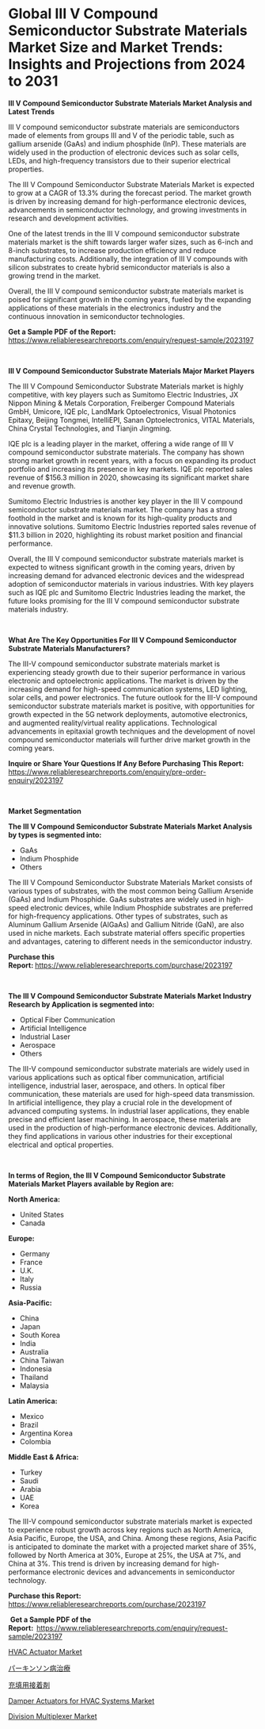 <p><h1>Global III V Compound Semiconductor Substrate Materials Market Size and Market Trends: Insights and Projections from 2024 to 2031</h1></p><p><strong>III V Compound Semiconductor Substrate Materials Market Analysis and Latest Trends</strong></p>
<p><p>III V compound semiconductor substrate materials are semiconductors made of elements from groups III and V of the periodic table, such as gallium arsenide (GaAs) and indium phosphide (InP). These materials are widely used in the production of electronic devices such as solar cells, LEDs, and high-frequency transistors due to their superior electrical properties.</p><p>The III V Compound Semiconductor Substrate Materials Market is expected to grow at a CAGR of 13.3% during the forecast period. The market growth is driven by increasing demand for high-performance electronic devices, advancements in semiconductor technology, and growing investments in research and development activities.</p><p>One of the latest trends in the III V compound semiconductor substrate materials market is the shift towards larger wafer sizes, such as 6-inch and 8-inch substrates, to increase production efficiency and reduce manufacturing costs. Additionally, the integration of III V compounds with silicon substrates to create hybrid semiconductor materials is also a growing trend in the market.</p><p>Overall, the III V compound semiconductor substrate materials market is poised for significant growth in the coming years, fueled by the expanding applications of these materials in the electronics industry and the continuous innovation in semiconductor technologies.</p></p>
<p><strong>Get a Sample PDF of the Report:&nbsp;</strong> <a href="https://www.reliableresearchreports.com/enquiry/request-sample/2023197">https://www.reliableresearchreports.com/enquiry/request-sample/2023197</a></p>
<p>&nbsp;</p>
<p><strong>III V Compound Semiconductor Substrate Materials Major Market Players</strong></p>
<p><p>The III V Compound Semiconductor Substrate Materials market is highly competitive, with key players such as Sumitomo Electric Industries, JX Nippon Mining & Metals Corporation, Freiberger Compound Materials GmbH, Umicore, IQE plc, LandMark Optoelectronics, Visual Photonics Epitaxy, Beijing Tongmei, IntelliEPI, Sanan Optoelectronics, VITAL Materials, China Crystal Technologies, and Tianjin Jingming.</p><p>IQE plc is a leading player in the market, offering a wide range of III V compound semiconductor substrate materials. The company has shown strong market growth in recent years, with a focus on expanding its product portfolio and increasing its presence in key markets. IQE plc reported sales revenue of $156.3 million in 2020, showcasing its significant market share and revenue growth.</p><p>Sumitomo Electric Industries is another key player in the III V compound semiconductor substrate materials market. The company has a strong foothold in the market and is known for its high-quality products and innovative solutions. Sumitomo Electric Industries reported sales revenue of $11.3 billion in 2020, highlighting its robust market position and financial performance.</p><p>Overall, the III V compound semiconductor substrate materials market is expected to witness significant growth in the coming years, driven by increasing demand for advanced electronic devices and the widespread adoption of semiconductor materials in various industries. With key players such as IQE plc and Sumitomo Electric Industries leading the market, the future looks promising for the III V compound semiconductor substrate materials industry.</p></p>
<p>&nbsp;</p>
<p><strong>What Are The Key Opportunities For III V Compound Semiconductor Substrate Materials Manufacturers?</strong></p>
<p><p>The III-V compound semiconductor substrate materials market is experiencing steady growth due to their superior performance in various electronic and optoelectronic applications. The market is driven by the increasing demand for high-speed communication systems, LED lighting, solar cells, and power electronics. The future outlook for the III-V compound semiconductor substrate materials market is positive, with opportunities for growth expected in the 5G network deployments, automotive electronics, and augmented reality/virtual reality applications. Technological advancements in epitaxial growth techniques and the development of novel compound semiconductor materials will further drive market growth in the coming years.</p></p>
<p><strong>Inquire or Share Your Questions If Any Before Purchasing This Report:</strong> <a href="https://www.reliableresearchreports.com/enquiry/pre-order-enquiry/2023197">https://www.reliableresearchreports.com/enquiry/pre-order-enquiry/2023197</a></p>
<p>&nbsp;</p>
<p><strong>Market Segmentation</strong></p>
<p><strong>The III V Compound Semiconductor Substrate Materials Market Analysis by types is segmented into:</strong></p>
<p><ul><li>GaAs</li><li>Indium Phosphide</li><li>Others</li></ul></p>
<p><p>The III V Compound Semiconductor Substrate Materials Market consists of various types of substrates, with the most common being Gallium Arsenide (GaAs) and Indium Phosphide. GaAs substrates are widely used in high-speed electronic devices, while Indium Phosphide substrates are preferred for high-frequency applications. Other types of substrates, such as Aluminum Gallium Arsenide (AlGaAs) and Gallium Nitride (GaN), are also used in niche markets. Each substrate material offers specific properties and advantages, catering to different needs in the semiconductor industry.</p></p>
<p><strong>Purchase this Report:&nbsp;</strong><a href="https://www.reliableresearchreports.com/purchase/2023197">https://www.reliableresearchreports.com/purchase/2023197</a></p>
<p>&nbsp;</p>
<p><strong>The III V Compound Semiconductor Substrate Materials Market Industry Research by Application is segmented into:</strong></p>
<p><ul><li>Optical Fiber Communication</li><li>Artificial Intelligence</li><li>Industrial Laser</li><li>Aerospace</li><li>Others</li></ul></p>
<p><p>The III-V compound semiconductor substrate materials are widely used in various applications such as optical fiber communication, artificial intelligence, industrial laser, aerospace, and others. In optical fiber communication, these materials are used for high-speed data transmission. In artificial intelligence, they play a crucial role in the development of advanced computing systems. In industrial laser applications, they enable precise and efficient laser machining. In aerospace, these materials are used in the production of high-performance electronic devices. Additionally, they find applications in various other industries for their exceptional electrical and optical properties.</p></p>
<p>&nbsp;</p>
<p><strong>In terms of Region, the III V Compound Semiconductor Substrate Materials Market Players available by Region are:</strong></p>
<p>
    <p> <strong> North America: </strong>
        <ul>
            <li>United States</li>
            <li>Canada</li>
        </ul>
        </p> 
    <p> <strong> Europe: </strong>
        <ul>
            <li>Germany</li>
            <li>France</li>
            <li>U.K.</li>
            <li>Italy</li>
            <li>Russia</li>
        </ul>
        </p> 
    <p> <strong> Asia-Pacific: </strong>
        <ul>
            <li>China</li>
            <li>Japan</li>
            <li>South Korea</li>
            <li>India</li>
            <li>Australia</li>
            <li>China Taiwan</li>
            <li>Indonesia</li>
            <li>Thailand</li>
            <li>Malaysia</li>
        </ul>
        </p> 
    <p> <strong> Latin America: </strong>
        <ul>
            <li>Mexico</li>
            <li>Brazil</li>
            <li>Argentina Korea</li>
            <li>Colombia</li>
        </ul>
        </p> 
    <p> <strong> Middle East & Africa: </strong>
        <ul>
            <li>Turkey</li>
            <li>Saudi</li>
            <li>Arabia</li>
            <li>UAE</li>
            <li>Korea</li>
        </ul>
    </p>
    </p>
<p><p>The III-V compound semiconductor substrate materials market is expected to experience robust growth across key regions such as North America, Asia Pacific, Europe, the USA, and China. Among these regions, Asia Pacific is anticipated to dominate the market with a projected market share of 35%, followed by North America at 30%, Europe at 25%, the USA at 7%, and China at 3%. This trend is driven by increasing demand for high-performance electronic devices and advancements in semiconductor technology.</p></p>
<p><strong>Purchase this Report: </strong><a href="https://www.reliableresearchreports.com/purchase/2023197">https://www.reliableresearchreports.com/purchase/2023197</a></p>
<p>&nbsp;<strong>Get a Sample PDF of the Report:&nbsp;&nbsp;</strong><a href="https://www.reliableresearchreports.com/enquiry/request-sample/2023197">https://www.reliableresearchreports.com/enquiry/request-sample/2023197</a></p>
<p><strong></strong></p>
<p><p><a href="https://glittery-fuchsia-86a.notion.site/HVAC-Actuator-Market-Size-Market-Share-and-Global-Market-Analysis-Report-2024-2031-43c962016ffc4982a8340138b7efab23">HVAC Actuator Market</a></p><p><a href="https://medium.com/@alvaradolanezhpnoeeozz2ue/%E3%83%91%E3%83%BC%E3%82%AD%E3%83%B3%E3%82%BD%E3%83%B3%E7%97%85%E6%B2%BB%E7%99%82%E5%B8%82%E5%A0%B4%E3%81%AE%E3%83%A1%E3%83%88%E3%83%AA%E3%82%AF%E3%82%B9%E3%81%AE%E5%BE%A9%E5%8F%B7-%E5%B8%82%E5%A0%B4%E3%82%B7%E3%82%A7%E3%82%A2-%E3%83%88%E3%83%AC%E3%83%B3%E3%83%89-%E3%81%8A%E3%82%88%E3%81%B3%E6%88%90%E9%95%B7%E3%83%91%E3%82%BF%E3%83%BC%E3%83%B3-0a771ab51bf4">パーキンソン病治療</a></p><p><a href="https://medium.com/@alvaradolanezhpnoeeozz2ue/2024%E5%B9%B4%E3%81%8B%E3%82%892031%E5%B9%B4%E3%81%BE%E3%81%A7%E3%81%AE%E6%9C%9F%E9%96%93%E3%81%AB%E4%BA%88%E6%B8%AC%E3%81%95%E3%82%8C%E3%82%8B%E5%85%85%E5%A1%AB%E6%8E%A5%E7%9D%80%E5%89%A4%E5%B8%82%E5%A0%B4%E3%81%AE%E5%8B%95%E5%90%91%E3%81%A8%E5%B8%82%E5%A0%B4%E5%88%86%E6%9E%90-09b966e93303">充填用接着剤</a></p><p><a href="https://acidic-farm-354.notion.site/Damper-Actuators-for-HVAC-Systems-Market-A-Comprehensive-Report-of-its-Market-Share-Growth-Trends-1e83b1768612435b8efa7ea0bb428f4b">Damper Actuators for HVAC Systems Market</a></p><p><a href="https://github.com/wusalecollins540tpqoz/Market-Research-Report-List-1/blob/main/division-multiplexer-market.md">Division Multiplexer Market</a></p></p>